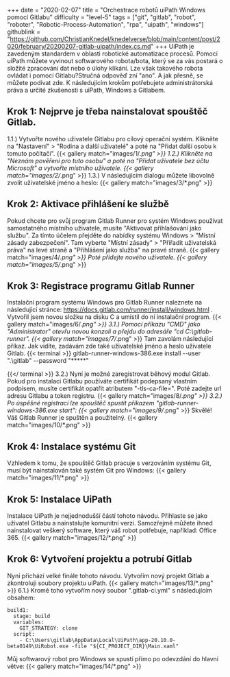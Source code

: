 +++
date = "2020-02-07"
title = "Orchestrace robotů uiPath Windows pomocí Gitlabu"
difficulty = "level-5"
tags = ["git", "gitlab", "robot", "roboter", "Robotic-Process-Automation", "rpa", "uipath", "windows"]
githublink = "https://github.com/ChristianKnedel/knedelverse/blob/main/content/post/2020/february/20200207-gitlab-uipath/index.cs.md"
+++
UiPath je zavedeným standardem v oblasti robotické automatizace procesů. Pomocí uiPath můžete vyvinout softwarového robota/bota, který se za vás postará o složité zpracování dat nebo o úlohy klikání. Lze však takového robota ovládat i pomocí Gitlabu?Stručná odpověď zní "ano". A jak přesně, se můžete podívat zde. K následujícím krokům potřebujete administrátorská práva a určité zkušenosti s uiPath, Windows a Gitlabem.
## Krok 1: Nejprve je třeba nainstalovat spouštěč Gitlab.
1.1.) Vytvořte nového uživatele Gitlabu pro cílový operační systém. Klikněte na "Nastavení" > "Rodina a další uživatelé" a poté na "Přidat další osobu k tomuto počítači".
{{< gallery match="images/1/*.png" >}}
1.2.) Klikněte na "Neznám pověření pro tuto osobu" a poté na "Přidat uživatele bez účtu Microsoft" a vytvořte místního uživatele.
{{< gallery match="images/2/*.png" >}}
1.3.) V následujícím dialogu můžete libovolně zvolit uživatelské jméno a heslo:
{{< gallery match="images/3/*.png" >}}

## Krok 2: Aktivace přihlášení ke službě
Pokud chcete pro svůj program Gitlab Runner pro systém Windows používat samostatného místního uživatele, musíte "Aktivovat přihlašování jako službu". Za tímto účelem přejděte do nabídky systému Windows > "Místní zásady zabezpečení". Tam vyberte "Místní zásady" > "Přiřadit uživatelská práva" na levé straně a "Přihlášení jako služba" na pravé straně.
{{< gallery match="images/4/*.png" >}}
Poté přidejte nového uživatele.
{{< gallery match="images/5/*.png" >}}

## Krok 3: Registrace programu Gitlab Runner
Instalační program systému Windows pro Gitlab Runner naleznete na následující stránce: https://docs.gitlab.com/runner/install/windows.html . Vytvořil jsem novou složku na disku C a umístil do ní instalační program.
{{< gallery match="images/6/*.png" >}}
3.1.) Pomocí příkazu "CMD" jako "Administrator" otevřu novou konzoli a přejdu do adresáře "cd C:\gitlab-runner".
{{< gallery match="images/7/*.png" >}}
Tam zavolám následující příkaz. Jak vidíte, zadávám zde také uživatelské jméno a heslo uživatele Gitlab.
{{< terminal >}}
gitlab-runner-windows-386.exe install --user ".\gitlab" --password "*****"

{{</ terminal >}}
3.2.) Nyní je možné zaregistrovat běhový modul Gitlab. Pokud pro instalaci Gitlabu používáte certifikát podepsaný vlastním podpisem, musíte certifikát opatřit atributem "-tls-ca-file=". Poté zadejte url adresu Gitlabu a token registru.
{{< gallery match="images/8/*.png" >}}
3.2.) Po úspěšné registraci lze spouštěč spustit příkazem "gitlab-runner-windows-386.exe start":
{{< gallery match="images/9/*.png" >}}
Skvělé! Váš Gitlab Runner je spuštěn a použitelný.
{{< gallery match="images/10/*.png" >}}

## Krok 4: Instalace systému Git
Vzhledem k tomu, že spouštěč Gitlab pracuje s verzováním systému Git, musí být nainstalován také systém Git pro Windows:
{{< gallery match="images/11/*.png" >}}

## Krok 5: Instalace UiPath
Instalace UiPath je nejjednodušší částí tohoto návodu. Přihlaste se jako uživatel Gitlabu a nainstalujte komunitní verzi. Samozřejmě můžete ihned nainstalovat veškerý software, který váš robot potřebuje, například: Office 365.
{{< gallery match="images/12/*.png" >}}

## Krok 6: Vytvoření projektu a potrubí Gitlab
Nyní přichází velké finále tohoto návodu. Vytvořím nový projekt Gitlab a zkontroluji soubory projektu uiPath.
{{< gallery match="images/13/*.png" >}}
6.1.) Kromě toho vytvořím nový soubor ".gitlab-ci.yml" s následujícím obsahem:
```
build1:
  stage: build
  variables:
    GIT_STRATEGY: clone
  script:
    - C:\Users\gitlab\AppData\Local\UiPath\app-20.10.0-beta0149\UiRobot.exe -file "${CI_PROJECT_DIR}\Main.xaml"

```
Můj softwarový robot pro Windows se spustí přímo po odevzdání do hlavní větve:
{{< gallery match="images/14/*.png" >}}
